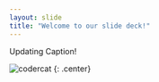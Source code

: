 ```yaml
---
layout: slide
title: "Welcome to our slide deck!"
---
```


Updating Caption!

![codercat](https://octodex.github.com/images/codercat.jpg)
{: .center}
